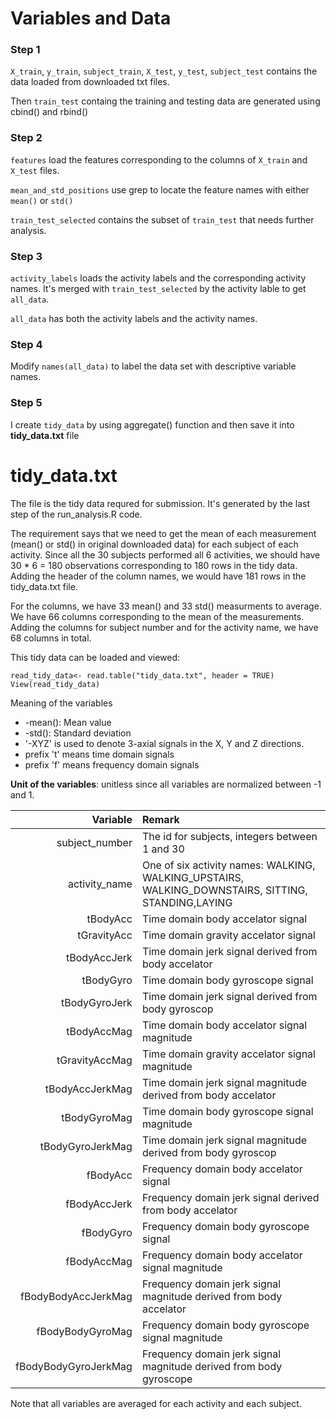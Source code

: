 
# Variables and Data

### Step 1

`X_train`, `y_train`, `subject_train`, `X_test`, `y_test`, `subject_test` contains the data loaded from downloaded txt files. 

Then `train_test` containg the training and testing data are generated using cbind() and rbind()

### Step 2

`features` load the features corresponding to the columns of `X_train` and `X_test` files. 

`mean_and_std_positions` use grep to locate the feature names with either `mean()` or `std()`

`train_test_selected` contains the subset of `train_test` that needs further analysis.

### Step 3
`activity_labels` loads the activity labels and the corresponding activity names. It's merged with `train_test_selected` by the activity lable to get `all_data`.

`all_data` has both the activity labels and the activity names.

### Step 4

Modify `names(all_data)` to label the data set with descriptive variable names.

### Step 5
I create `tidy_data` by using aggregate() function and then save it into **tidy_data.txt** file


# tidy_data.txt

The file is the tidy data requred for submission. It's generated by the last step of the run_analysis.R code. 

The requirement says that we need to get the mean of each measurement (mean() or std() in original downloaded data) for each subject of each activity. Since all the 30 subjects performed all 6 activities, we should have 30 * 6 = 180 observations corresponding to 180 rows in the tidy data. Adding the header of the column names, we would have 181 rows in the tidy_data.txt file.

For the columns, we have 33 mean() and 33 std() measurments to average. We have 66 columns corresponding to the mean of the measurements. Adding the columns for subject number and for the activity name, we have 68 columns in total. 

This tidy data can be loaded and viewed:

```
read_tidy_data<- read.table("tidy_data.txt", header = TRUE)
View(read_tidy_data)
```

Meaning of the variables

* -mean(): Mean value
* -std(): Standard deviation
* '-XYZ' is used to denote 3-axial signals in the X, Y and Z directions.
* prefix 't' means time domain signals
* prefix 'f' means frequency domain signals

**Unit of the variables**: unitless since all variables are normalized between -1 and 1. 

|         Variable |                                                                                   Remark                                                                                   |
|-----------------:|:--------------------------------------------------------------------------------------------------------------------------------------------------------------------------|
| subject_number   |                                                               The id for subjects, integers between 1 and 30                                                               |
| activity_name    | One of six activity names: WALKING, WALKING\_UPSTAIRS, WALKING\_DOWNSTAIRS,  SITTING, STANDING,LAYING |
| tBodyAcc         | Time domain body accelator signal                                                                                                                                                                           |
| tGravityAcc      | Time domain gravity accelator signal                                                                                                                                                                           |
| tBodyAccJerk     | Time domain jerk signal derived from body accelator                                                                                                                                                                           |
| tBodyGyro        | Time domain body gyroscope signal                                                                                                                                                                            |
| tBodyGyroJerk    | Time domain jerk signal derived from body gyroscop                                                                                                                                                                            |
| tBodyAccMag      | Time domain body accelator signal magnitude                                                                                                                                                                                                                                                                                                                                                    |
| tGravityAccMag   | Time domain gravity accelator signal magnitude                                                                                                                                                                           |
| tBodyAccJerkMag  | Time domain jerk signal magnitude derived from body accelator                                                                                                                                                                           |
| tBodyGyroMag     | Time domain body gyroscope signal magnitude                                                                                                                                                                           |
| tBodyGyroJerkMag | Time domain jerk signal magnitude derived from body gyroscop                                                                                                                                                                           |
| fBodyAcc         | Frequency domain body accelator signal                                                                                                                                                                           |
| fBodyAccJerk     | Frequency domain jerk signal derived from body accelator                                                                                                                                                                                                                                                              |
| fBodyGyro        | Frequency domain body gyroscope signal                                                                                                                                                                           |
| fBodyAccMag      | Frequency domain body accelator signal magnitude                                                                                                                                                                           |
| fBodyBodyAccJerkMag | Frequency domain jerk signal magnitude derived from body accelator                                                                                                                                                                           |
| fBodyBodyGyroMag         | Frequency domain body gyroscope signal magnitude                                                                                                                                                                           |
| fBodyBodyGyroJerkMag     | Frequency domain jerk signal magnitude derived from body gyroscope                                                                                                                                                                           |

Note that all variables are averaged for each activity and each subject.
